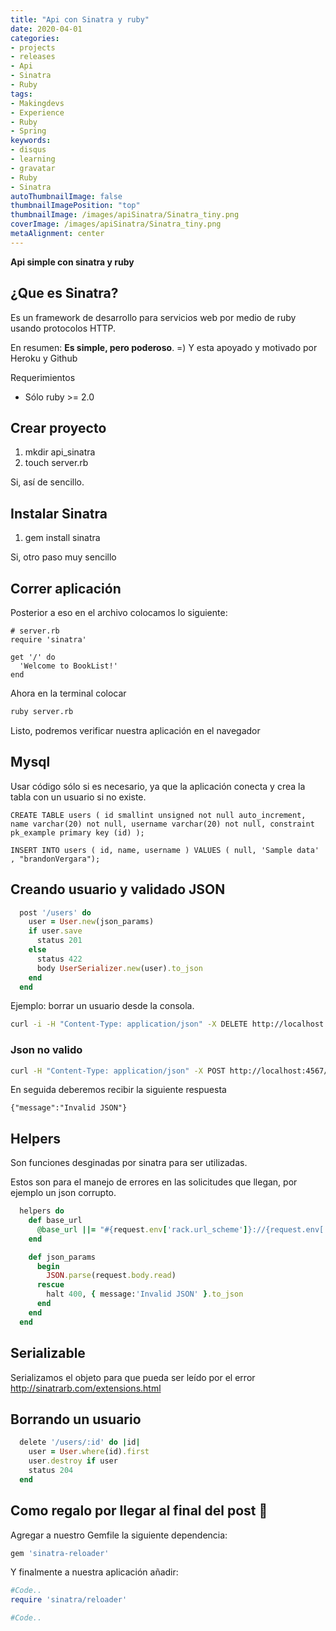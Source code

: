 ```yaml
---
title: "Api con Sinatra y ruby"
date: 2020-04-01
categories:
- projects
- releases
- Api
- Sinatra
- Ruby
tags:
- Makingdevs
- Experience
- Ruby
- Spring
keywords:
- disqus
- learning
- gravatar
- Ruby
- Sinatra
autoThumbnailImage: false
thumbnailImagePosition: "top"
thumbnailImage: /images/apiSinatra/Sinatra_tiny.png
coverImage: /images/apiSinatra/Sinatra_tiny.png
metaAlignment: center
---
```

**Api simple con sinatra y ruby**

## ¿Que es Sinatra?

Es un framework de desarrollo para servicios web por medio de ruby usando protocolos HTTP.

En resumen: **Es simple, pero poderoso**. =) Y esta apoyado y motivado por Heroku y Github

Requerimientos
- Sólo ruby >= 2.0

## Crear proyecto

1.  mkdir api_sinatra
2.  touch server.rb

Si, así de sencillo.

## Instalar Sinatra

1.  gem install sinatra

Si, otro paso muy sencillo

## Correr aplicación
Posterior a eso en el archivo colocamos lo siguiente:
```
# server.rb
require 'sinatra'

get '/' do
  'Welcome to BookList!'
end
```
Ahora en la terminal colocar

````bash
ruby server.rb
````
Listo, podremos verificar nuestra aplicación en el navegador

## Mysql

Usar código sólo si es necesario, ya que la aplicación conecta y crea la tabla con un usuario si no existe.

```mysql
CREATE TABLE users ( id smallint unsigned not null auto_increment, name varchar(20) not null, username varchar(20) not null, constraint pk_example primary key (id) );

INSERT INTO users ( id, name, username ) VALUES ( null, 'Sample data' , "brandonVergara");
```
## Creando usuario y validado JSON

```ruby
  post '/users' do
    user = User.new(json_params)
    if user.save
      status 201
    else
      status 422
      body UserSerializer.new(user).to_json
    end
  end
```

Ejemplo: borrar un usuario desde la consola.

```bash
curl -i -H "Content-Type: application/json" -X DELETE http://localhost:4567/api/v1/users/2
```

### Json no valido
```bash
curl -H "Content-Type: application/json" -X POST http://localhost:4567/api/v1/users -d '{"name": "brandon", "username": "postman"'
```
En seguida deberemos recibir la siguiente respuesta

```
{"message":"Invalid JSON"}
```

## Helpers

Son funciones desginadas por sinatra para ser utilizadas.

Estos son para el manejo de errores en las solicitudes que llegan, por ejemplo un json corrupto.



```ruby
  helpers do
    def base_url
      @base_url ||= "#{request.env['rack.url_scheme']}://{request.env['HTTP_HOST']}"
    end

    def json_params
      begin
        JSON.parse(request.body.read)
      rescue
        halt 400, { message:'Invalid JSON' }.to_json
      end
    end
  end
```

## Serializable

Serializamos el objeto para que pueda ser leído por el error
http://sinatrarb.com/extensions.html


## Borrando un usuario

```ruby
  delete '/users/:id' do |id|
    user = User.where(id).first
    user.destroy if user
    status 204
  end
```
## Como regalo por llegar al final del post 🤭

Agregar a nuestro Gemfile la siguiente dependencia:

```ruby
gem 'sinatra-reloader'
```
Y finalmente a nuestra aplicación añadir:

```ruby
#Code..
require 'sinatra/reloader'

#Code..



```

